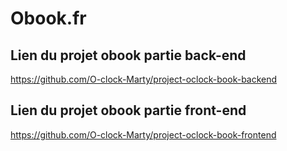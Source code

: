 # Obook.fr

## Lien du projet obook partie back-end
https://github.com/O-clock-Marty/project-oclock-book-backend

## Lien du projet obook partie front-end
https://github.com/O-clock-Marty/project-oclock-book-frontend
